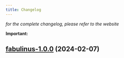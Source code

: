 ```yaml
---
title: Changelog
---
```



*for the complete changelog, please refer to the website*

**Important:**










## [fabulinus-1.0.0](https://github.com/truecharts/charts/compare/fabulinus-0.0.3...fabulinus-1.0.0) (2024-02-07)